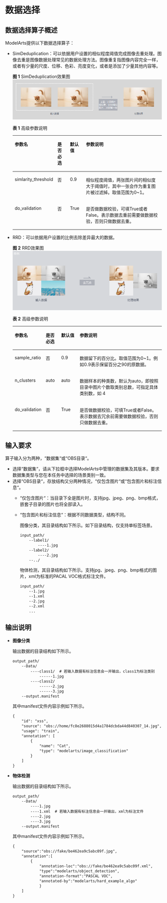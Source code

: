 # 数据选择<a name="modelarts_23_0319"></a>

## 数据选择算子概述<a name="zh-cn_topic_0262111317_section545825234111"></a>

ModelArts提供以下数据选择算子：

-   SimDeduplication：可以依据用户设置的相似程度阈值完成图像去重处理。图像去重是图像数据处理常见的数据处理方法。图像重复指图像内容完全一样，或者有少量的尺度、位移、色彩、亮度变化，或者是添加了少量其他内容等。

    **图 1**  SimDeduplication效果图<a name="zh-cn_topic_0262111317_fig141057521594"></a>  
    ![](figures/SimDeduplication效果图.png "SimDeduplication效果图")

    **表 1**  高级参数说明

    <a name="zh-cn_topic_0262111317_table37212291488"></a>
    <table><thead align="left"><tr id="zh-cn_topic_0262111317_row1071172913810"><th class="cellrowborder" valign="top" width="21.207879212078794%" id="mcps1.2.5.1.1"><p id="zh-cn_topic_0262111317_p1714292815"><a name="zh-cn_topic_0262111317_p1714292815"></a><a name="zh-cn_topic_0262111317_p1714292815"></a>参数名</p>
    </th>
    <th class="cellrowborder" valign="top" width="8.879112088791121%" id="mcps1.2.5.1.2"><p id="zh-cn_topic_0262111317_p107113291485"><a name="zh-cn_topic_0262111317_p107113291485"></a><a name="zh-cn_topic_0262111317_p107113291485"></a>是否必选</p>
    </th>
    <th class="cellrowborder" valign="top" width="10.998900109989002%" id="mcps1.2.5.1.3"><p id="zh-cn_topic_0262111317_p67112291288"><a name="zh-cn_topic_0262111317_p67112291288"></a><a name="zh-cn_topic_0262111317_p67112291288"></a>默认值</p>
    </th>
    <th class="cellrowborder" valign="top" width="58.91410858914108%" id="mcps1.2.5.1.4"><p id="zh-cn_topic_0262111317_p20716292810"><a name="zh-cn_topic_0262111317_p20716292810"></a><a name="zh-cn_topic_0262111317_p20716292810"></a>参数说明</p>
    </th>
    </tr>
    </thead>
    <tbody><tr id="zh-cn_topic_0262111317_row47110290812"><td class="cellrowborder" valign="top" width="21.207879212078794%" headers="mcps1.2.5.1.1 "><p id="zh-cn_topic_0262111317_p137113291484"><a name="zh-cn_topic_0262111317_p137113291484"></a><a name="zh-cn_topic_0262111317_p137113291484"></a>simlarity_threshold</p>
    </td>
    <td class="cellrowborder" valign="top" width="8.879112088791121%" headers="mcps1.2.5.1.2 "><p id="zh-cn_topic_0262111317_p171142918810"><a name="zh-cn_topic_0262111317_p171142918810"></a><a name="zh-cn_topic_0262111317_p171142918810"></a>否</p>
    </td>
    <td class="cellrowborder" valign="top" width="10.998900109989002%" headers="mcps1.2.5.1.3 "><p id="zh-cn_topic_0262111317_p177112292818"><a name="zh-cn_topic_0262111317_p177112292818"></a><a name="zh-cn_topic_0262111317_p177112292818"></a>0.9</p>
    </td>
    <td class="cellrowborder" valign="top" width="58.91410858914108%" headers="mcps1.2.5.1.4 "><p id="zh-cn_topic_0262111317_p57113291684"><a name="zh-cn_topic_0262111317_p57113291684"></a><a name="zh-cn_topic_0262111317_p57113291684"></a>相似程度阈值，两张图片间的相似度大于阈值时，其中一张会作为重复图片被过滤掉。取值范围为0~1。</p>
    </td>
    </tr>
    <tr id="zh-cn_topic_0262111317_row77216293819"><td class="cellrowborder" valign="top" width="21.207879212078794%" headers="mcps1.2.5.1.1 "><p id="zh-cn_topic_0262111317_p1711929485"><a name="zh-cn_topic_0262111317_p1711929485"></a><a name="zh-cn_topic_0262111317_p1711929485"></a>do_validation</p>
    </td>
    <td class="cellrowborder" valign="top" width="8.879112088791121%" headers="mcps1.2.5.1.2 "><p id="zh-cn_topic_0262111317_p1571132915812"><a name="zh-cn_topic_0262111317_p1571132915812"></a><a name="zh-cn_topic_0262111317_p1571132915812"></a>否</p>
    </td>
    <td class="cellrowborder" valign="top" width="10.998900109989002%" headers="mcps1.2.5.1.3 "><p id="zh-cn_topic_0262111317_p471132916811"><a name="zh-cn_topic_0262111317_p471132916811"></a><a name="zh-cn_topic_0262111317_p471132916811"></a>True</p>
    </td>
    <td class="cellrowborder" valign="top" width="58.91410858914108%" headers="mcps1.2.5.1.4 "><p id="zh-cn_topic_0262111317_p12710292813"><a name="zh-cn_topic_0262111317_p12710292813"></a><a name="zh-cn_topic_0262111317_p12710292813"></a>是否做数据校验，可填True或者False。表示数据去重前需要做数据校验，否则只做数据去重。</p>
    </td>
    </tr>
    </tbody>
    </table>

-   RRD：可以依据用户设置的比例去除差异最大的数据。

    **图 2**  RRD效果图<a name="zh-cn_topic_0262111317_fig12484151181020"></a>  
    ![](figures/RRD效果图.png "RRD效果图")

    **表 2**  高级参数说明

    <a name="zh-cn_topic_0262111317_table9901181815119"></a>
    <table><thead align="left"><tr id="zh-cn_topic_0262111317_row18902118121114"><th class="cellrowborder" valign="top" width="16.400000000000002%" id="mcps1.2.5.1.1"><p id="zh-cn_topic_0262111317_p2408105171318"><a name="zh-cn_topic_0262111317_p2408105171318"></a><a name="zh-cn_topic_0262111317_p2408105171318"></a>参数名</p>
    </th>
    <th class="cellrowborder" valign="top" width="10.48%" id="mcps1.2.5.1.2"><p id="zh-cn_topic_0262111317_p2408951161319"><a name="zh-cn_topic_0262111317_p2408951161319"></a><a name="zh-cn_topic_0262111317_p2408951161319"></a>是否必选</p>
    </th>
    <th class="cellrowborder" valign="top" width="12.7%" id="mcps1.2.5.1.3"><p id="zh-cn_topic_0262111317_p54080515133"><a name="zh-cn_topic_0262111317_p54080515133"></a><a name="zh-cn_topic_0262111317_p54080515133"></a>默认值</p>
    </th>
    <th class="cellrowborder" valign="top" width="60.419999999999995%" id="mcps1.2.5.1.4"><p id="zh-cn_topic_0262111317_p640875131319"><a name="zh-cn_topic_0262111317_p640875131319"></a><a name="zh-cn_topic_0262111317_p640875131319"></a>参数说明</p>
    </th>
    </tr>
    </thead>
    <tbody><tr id="zh-cn_topic_0262111317_row1490241851111"><td class="cellrowborder" valign="top" width="16.400000000000002%" headers="mcps1.2.5.1.1 "><p id="zh-cn_topic_0262111317_p1969913710152"><a name="zh-cn_topic_0262111317_p1969913710152"></a><a name="zh-cn_topic_0262111317_p1969913710152"></a>sample_ratio</p>
    </td>
    <td class="cellrowborder" valign="top" width="10.48%" headers="mcps1.2.5.1.2 "><p id="zh-cn_topic_0262111317_p640825111317"><a name="zh-cn_topic_0262111317_p640825111317"></a><a name="zh-cn_topic_0262111317_p640825111317"></a>否</p>
    </td>
    <td class="cellrowborder" valign="top" width="12.7%" headers="mcps1.2.5.1.3 "><p id="zh-cn_topic_0262111317_p14408185141312"><a name="zh-cn_topic_0262111317_p14408185141312"></a><a name="zh-cn_topic_0262111317_p14408185141312"></a>0.9</p>
    </td>
    <td class="cellrowborder" valign="top" width="60.419999999999995%" headers="mcps1.2.5.1.4 "><p id="zh-cn_topic_0262111317_p134081951171310"><a name="zh-cn_topic_0262111317_p134081951171310"></a><a name="zh-cn_topic_0262111317_p134081951171310"></a>数据留下的百分比。取值范围为0~1。例如0.9表示保留百分之90的原数据。</p>
    </td>
    </tr>
    <tr id="zh-cn_topic_0262111317_row37101415191613"><td class="cellrowborder" valign="top" width="16.400000000000002%" headers="mcps1.2.5.1.1 "><p id="zh-cn_topic_0262111317_p671061571617"><a name="zh-cn_topic_0262111317_p671061571617"></a><a name="zh-cn_topic_0262111317_p671061571617"></a>n_clusters</p>
    </td>
    <td class="cellrowborder" valign="top" width="10.48%" headers="mcps1.2.5.1.2 "><p id="zh-cn_topic_0262111317_p16710101591610"><a name="zh-cn_topic_0262111317_p16710101591610"></a><a name="zh-cn_topic_0262111317_p16710101591610"></a>auto</p>
    </td>
    <td class="cellrowborder" valign="top" width="12.7%" headers="mcps1.2.5.1.3 "><p id="zh-cn_topic_0262111317_p1471041513166"><a name="zh-cn_topic_0262111317_p1471041513166"></a><a name="zh-cn_topic_0262111317_p1471041513166"></a>auto</p>
    </td>
    <td class="cellrowborder" valign="top" width="60.419999999999995%" headers="mcps1.2.5.1.4 "><p id="zh-cn_topic_0262111317_p071018152162"><a name="zh-cn_topic_0262111317_p071018152162"></a><a name="zh-cn_topic_0262111317_p071018152162"></a>数据样本的种类数，默认为auto，即按照目录中图片个数取类别总数，可指定具体类别数，如 4</p>
    </td>
    </tr>
    <tr id="zh-cn_topic_0262111317_row1090216183118"><td class="cellrowborder" valign="top" width="16.400000000000002%" headers="mcps1.2.5.1.1 "><p id="zh-cn_topic_0262111317_p4408551151319"><a name="zh-cn_topic_0262111317_p4408551151319"></a><a name="zh-cn_topic_0262111317_p4408551151319"></a>do_validation</p>
    </td>
    <td class="cellrowborder" valign="top" width="10.48%" headers="mcps1.2.5.1.2 "><p id="zh-cn_topic_0262111317_p44082510139"><a name="zh-cn_topic_0262111317_p44082510139"></a><a name="zh-cn_topic_0262111317_p44082510139"></a>否</p>
    </td>
    <td class="cellrowborder" valign="top" width="12.7%" headers="mcps1.2.5.1.3 "><p id="zh-cn_topic_0262111317_p540820517138"><a name="zh-cn_topic_0262111317_p540820517138"></a><a name="zh-cn_topic_0262111317_p540820517138"></a>True</p>
    </td>
    <td class="cellrowborder" valign="top" width="60.419999999999995%" headers="mcps1.2.5.1.4 "><p id="zh-cn_topic_0262111317_p74081051191312"><a name="zh-cn_topic_0262111317_p74081051191312"></a><a name="zh-cn_topic_0262111317_p74081051191312"></a>是否做数据校验，可填True或者False。表示数据去冗余前需要做数据校验，否则只做数据去重。</p>
    </td>
    </tr>
    </tbody>
    </table>


## 输入要求<a name="zh-cn_topic_0262111317_section1182518553429"></a>

算子输入分为两种，“数据集“或“OBS目录“。

-   选择“数据集“，请从下拉框中选择ModelArts中管理的数据集及其版本。要求数据集类型与您在本任务中选择的场景类别一致。
-   选择“OBS目录“，存放结构又分两种情况，“仅包含图片“或“包含图片和标注信息“。
    -   “仅包含图片“：当目录下全是图片时，支持jpg、jpeg、png、bmp格式，嵌套子目录的图片也将全部读入。
    -   “包含图片和标注信息“：根据不同数据类型，结构不同。

        图像分类，其目录结构如下所示。如下目录结构，仅支持单标签场景。

        ```
        input_path/
            --label1/
                ----1.jpg
            --label2/
                ----2.jpg
            --../
        ```

        物体检测，其目录结构如下所示。支持jpg、jpeg、png、bmp格式的图片，xml为标准的PACAL VOC格式标注文件。

        ```
        input_path/
            --1.jpg
            --1.xml
            --2.jpg
            --2.xml
            ...
        ```



## 输出说明<a name="zh-cn_topic_0262111317_section885518434215"></a>

-   **图像分类**

    输出数据的目录结构如下所示。

    ```
    output_path/
        --Data/
            ----class1/  # 若输入数据有标注信息会一并输出，class1为标注类别
                ------1.jpg
            ----class2/
                ------2.jpg
                ------3.jpg
        --output.manifest
    ```

    其中manifest文件内容示例如下所示。

    ```
    {
    	"id": "xss", 
    	"source": "obs://home/fc8e2688015d4a1784dcbda44d840307_14.jpg",
    	"usage": "train", 
    	"annotation": [
    		{
    			"name": "Cat", 
    			"type": "modelarts/image_classification"
    		}
    	]
    }
    ```


-   **物体检测**

    输出数据的目录结构如下所示。

    ```
    output_path/
        --Data/
            ----1.jpg
            ----1.xml  # 若输入数据有标注信息会一并输出，xml为标注文件
            ----2.jpg
            ----3.jpg
        --output.manifest
    ```

    其中manifest文件内容示例如下所示。

    ```
    {
    	"source":"obs://fake/be462ea9c5abc09f.jpg",
    	"annotation":[
    		{
    			"annotation-loc":"obs://fake/be462ea9c5abc09f.xml",
    			"type":"modelarts/object_detection",
    			"annotation-format":"PASCAL VOC",
    			"annotated-by":"modelarts/hard_example_algo"
    			}
    	]
    }
    ```


